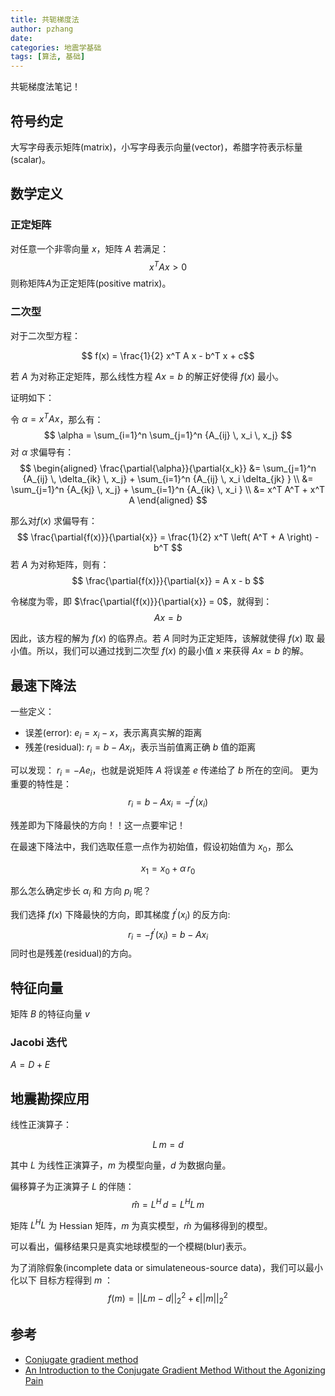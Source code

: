 ```yaml
---
title: 共轭梯度法
author: pzhang
date:
categories: 地震学基础
tags: [算法, 基础]
---
```


共轭梯度法笔记！

<!--more-->

## 符号约定

大写字母表示矩阵(matrix)，小写字母表示向量(vector)，希腊字符表示标量(scalar)。

## 数学定义

### 正定矩阵

对任意一个非零向量 $x$，矩阵 $A$ 若满足：
$$ x^T A x > 0$$
则称矩阵$A$为正定矩阵(positive matrix)。


### 二次型

对于二次型方程：

$$ f(x) = \frac{1}{2} x^T A x - b^T x + c$$

若 $A$ 为对称正定矩阵，那么线性方程 $Ax = b$ 的解正好使得 $f(x)$ 最小。

证明如下：

令 $\alpha = x^T A x$，那么有：
$$
\alpha = \sum_{i=1}^n \sum_{j=1}^n {A_{ij} \, x_i \, x_j}
$$
对 $\alpha$ 求偏导有：
$$
\begin{aligned}
\frac{\partial{\alpha}}{\partial{x_k}} &= \sum_{j=1}^n {A_{ij} \, \delta_{ik} \, x_j} + \sum_{i=1}^n {A_{ij} \, x_i \delta_{jk} } \\
                                       &= \sum_{j=1}^n {A_{kj} \, x_j} + \sum_{i=1}^n {A_{ik} \, x_i } \\
                                       &= x^T A^T + x^T A
\end{aligned}
$$

那么对$f(x)$ 求偏导有：
$$
\frac{\partial{f(x)}}{\partial{x}} = \frac{1}{2} x^T \left( A^T + A \right) - b^T
$$
若 $A$ 为对称矩阵，则有：
$$
\frac{\partial{f(x)}}{\partial{x}} = A x - b
$$

令梯度为零，即 $\frac{\partial{f(x)}}{\partial{x}} = 0$，就得到：
$$
Ax = b
$$

因此，该方程的解为 $f(x)$ 的临界点。若 $A$ 同时为正定矩阵，该解就使得 $f(x)$ 取
最小值。所以，我们可以通过找到二次型 $f(x)$ 的最小值 $x$ 来获得 $Ax=b$ 的解。

## 最速下降法

一些定义：

- 误差(error): $e_i = x_i - x$，表示离真实解的距离
- 残差(residual):  $r_i = b- A x_i$，表示当前值离正确 $b$ 值的距离

可以发现： $r_i = -A e_i$，也就是说矩阵 $A$ 将误差 $e$ 传递给了 $b$ 所在的空间。
更为重要的特性是：
$$r_i = b - A x_i = -f^{\prime}(x_i)$$

残差即为下降最快的方向！！这一点要牢记！

在最速下降法中，我们选取任意一点作为初始值，假设初始值为 $x_0$，那么

$$ x_{1} = x_{0} + \alpha \, r_{0} $$

那么怎么确定步长 $\alpha_i$ 和 方向 $p_{i}$ 呢？

我们选择 $f(x)$ 下降最快的方向，即其梯度 $f^{\prime}(x_i)$ 的反方向:
$$ r_i = -f^{\prime}(x_i) = b - A x_i$$
同时也是残差(residual)的方向。

## 特征向量

矩阵 $B$ 的特征向量 $v$

### Jacobi 迭代

$A = D + E$

## 地震勘探应用

线性正演算子：

$$ L \, m = d $$

其中 $L$ 为线性正演算子，$m$ 为模型向量，$d$ 为数据向量。

偏移算子为正演算子 $L$ 的伴随：
$$
\hat{m} = L^H \, d = L^H L \, m
$$

矩阵 $L^H L$ 为 Hessian 矩阵，$m$ 为真实模型，$\hat{m}$ 为偏移得到的模型。

可以看出，偏移结果只是真实地球模型的一个模糊(blur)表示。

为了消除假象(incomplete data or simulateneous-source data)，我们可以最小化以下
目标方程得到 $m$ ：
$$
f(m) = \left|| L m - d \right||_2^2 + \epsilon \left|| m \right||_2^2
$$


## 参考
- [Conjugate gradient method](https://en.wikipedia.org/wiki/Conjugate_gradient_method)
- [An Introduction to the Conjugate Gradient Method Without the Agonizing Pain](http://www.cs.cmu.edu/~./quake-papers/painless-conjugate-gradient.pdf)

